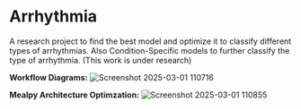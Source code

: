 # Arrhythmia
A research project to find the best model and optimize it to classify different types of arrhythmias. Also Condition-Specific models to further classify the type of arrhythmia. (This work is under research)

**Workflow Diagrams:**
![Screenshot 2025-03-01 110716](https://github.com/user-attachments/assets/14d96698-59cf-42b0-bb8f-1824d9c5df79)

**Mealpy Architecture Optimzation:**
![Screenshot 2025-03-01 110855](https://github.com/user-attachments/assets/db4caff1-4b31-4dee-9520-3af24b4b701b)


